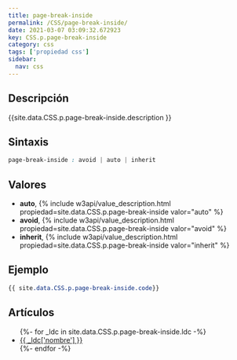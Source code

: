 ```yaml
---
title: page-break-inside
permalink: /CSS/page-break-inside/
date: 2021-03-07 03:09:32.672923
key: CSS.p.page-break-inside
category: css
tags: ['propiedad css']
sidebar: 
  nav: css
---
```


## Descripción
{{site.data.CSS.p.page-break-inside.description }}

## Sintaxis
~~~css
page-break-inside : avoid | auto | inherit
~~~

## Valores
* **auto**,  {% include w3api/value_description.html propiedad=site.data.CSS.p.page-break-inside valor="auto" %}
* **avoid**,  {% include w3api/value_description.html propiedad=site.data.CSS.p.page-break-inside valor="avoid" %}
* **inherit**,  {% include w3api/value_description.html propiedad=site.data.CSS.p.page-break-inside valor="inherit" %}

## Ejemplo
~~~css
{{ site.data.CSS.p.page-break-inside.code}}
~~~

## Artículos
<ul>
{%- for _ldc in site.data.CSS.p.page-break-inside.ldc -%}
   <li>
       <a href="{{_ldc['url'] }}">{{ _ldc['nombre'] }}</a>
   </li>
{%- endfor -%}
</ul>
